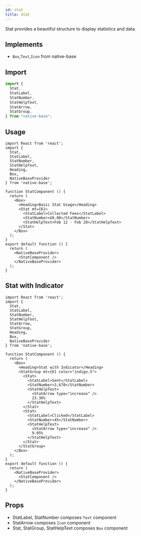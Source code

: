 ```yaml
---
id: stat
title: Stat
---
```


Stat provides a beautiful structure to display statistics and data.

## Implements

- `Box`,`Text`,`Icon` from native-base

## Import

```jsx
import {
  Stat,
  StatLabel,
  StatNumber,
  StatHelpText,
  StatArrow,
  StatGroup,
} from "native-base";
```

## Usage

```SnackPlayer name=Stat%20Usage
import React from 'react';
import {
  Stat,
  StatLabel,
  StatNumber,
  StatHelpText,
  Heading,
  Box,
  NativeBaseProvider
} from 'native-base';

function StatComponent () {
  return (
    <Box>
      <Heading>Basic Stat Usage</Heading>
      <Stat mt={6}>
        <StatLabel>Collected Fees</StatLabel>
        <StatNumber>£0.00</StatNumber>
        <StatHelpText>Feb 12 - Feb 28</StatHelpText>
      </Stat>
    </Box>
  );
}
export default function () {
  return (
    <NativeBaseProvider>
      <StatComponent />
    </NativeBaseProvider>
  );
}
```

## Stat with Indicator

```SnackPlayer name=Stat%20WithIndicator
import React from 'react';
import {
  Stat,
  StatLabel,
  StatNumber,
  StatHelpText,
  StatArrow,
  StatGroup,
  Heading,
  Box,
  NativeBaseProvider
} from 'native-base';

function StatComponent () {
  return (
    <Box>
      <Heading>Stat with Indicator</Heading>
      <StatGroup mt={6} color="indigo.5">
        <Stat>
          <StatLabel>Sent</StatLabel>
          <StatNumber>3,670</StatNumber>
          <StatHelpText>
            <StatArrow type="increase" />
            23.36%
          </StatHelpText>
        </Stat>
        <Stat>
          <StatLabel>Clicked</StatLabel>
          <StatNumber>45</StatNumber>
          <StatHelpText>
            <StatArrow type="increase" />
            9.05%
          </StatHelpText>
        </Stat>
      </StatGroup>
    </Box>
  );
}
export default function () {
  return (
    <NativeBaseProvider>
      <StatComponent />
    </NativeBaseProvider>
  );
}
```

## **Props**

- StatLabel, StatNumber composes `Text` component
- StatArrow composes `Icon` component
- Stat, StatGroup, StatHelpText composes `Box` component
